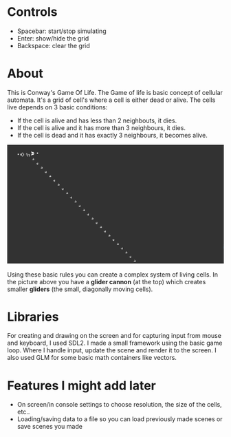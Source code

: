 # Controls
- Spacebar: start/stop simulating
- Enter: show/hide the grid
- Backspace: clear the grid

# About
This is Conway's Game Of Life.
The Game of life is basic concept of cellular automata. It's a grid of cell's where a cell is either dead or alive.
The cells live depends on 3 basic conditions:
- If the cell is alive and has less than 2 neighbouts, it dies.
- If the cell is alive and it has more than 3 neighbours, it dies.
- If the cell is dead and it has exactly 3 neighbours, it becomes alive.

![Glider Cannon Example](Images/Animation.gif)

Using these basic rules you can create a complex system of living cells.
In the picture above you have a **glider cannon** (at the top) which creates smaller **gliders** (the small, diagonally moving cells).

# Libraries
For creating and drawing on the screen and for capturing input from mouse and keyboard, I used SDL2.
I made a small framework using the basic game loop. Where I handle input, update the scene and render it to the screen.
I also used GLM for some basic math containers like vectors.

# Features I might add later
- On screen/in console settings to choose resolution, the size of the cells, etc..
- Loading/saving data to a file so you can load previously made scenes or save scenes you made

